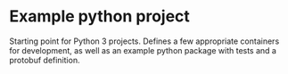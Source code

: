 # Example python project

Starting point for Python 3 projects.  Defines a few appropriate containers for
development, as well as an example python package with tests and a protobuf
definition.
